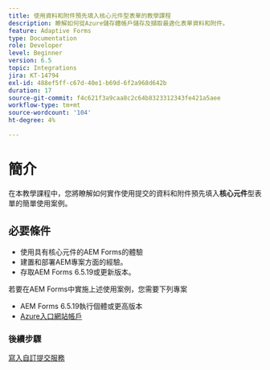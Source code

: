 ```yaml
---
title: 使用資料和附件預先填入核心元件型表單的教學課程
description: 瞭解如何從Azure儲存體帳戶儲存及擷取最適化表單資料和附件。
feature: Adaptive Forms
type: Documentation
role: Developer
level: Beginner
version: 6.5
topic: Integrations
jira: KT-14794
exl-id: 488ef5ff-c67d-40e1-b69d-6f2a968d642b
duration: 17
source-git-commit: f4c621f3a9caa8c2c64b8323312343fe421a5aee
workflow-type: tm+mt
source-wordcount: '104'
ht-degree: 4%

---
```


# 簡介

在本教學課程中，您將瞭解如何實作使用提交的資料和附件預先填入&#x200B;**核心元件**&#x200B;型表單的簡單使用案例。

## 必要條件

* 使用具有核心元件的AEM Forms的體驗
* 建置和部署AEM專案方面的經驗。
* 存取AEM Forms 6.5.19或更新版本。

若要在AEM Forms中實施上述使用案例，您需要下列專案

* AEM Forms 6.5.19執行個體或更高版本
* [Azure入口網站帳戶](https://portal.azure.com/)


### 後續步驟

[寫入自訂提交服務](./create-custom-submit.md)
